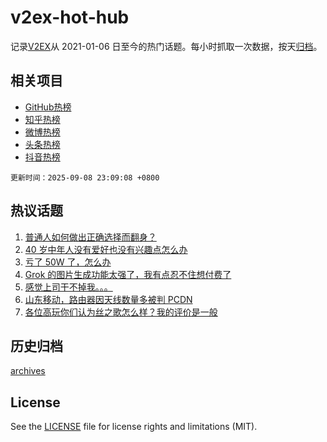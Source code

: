 # v2ex-hot-hub

 记录[V2EX](https://www.v2ex.com/)从 2021-01-06 日至今的热门话题。每小时抓取一次数据，按天[归档](archives)。
 
 ## 相关项目

- [GitHub热榜](https://github.com/snaildev/github-hot-hub)
- [知乎热榜](https://github.com/snaildev/zhihu-hot-hub)
- [微博热榜](https://github.com/snaildev/weibo-hot-hub)
- [头条热榜](https://github.com/snaildev/toutiao-hot-hub)
- [抖音热榜](https://github.com/snaildev/douyin-hot-hub)


 `更新时间：2025-09-08 23:09:08 +0800`

## 热议话题

1. [普通人如何做出正确选择而翻身？](https://www.v2ex.com/t/1157703)
1. [40 岁中年人没有爱好也没有兴趣点怎么办](https://www.v2ex.com/t/1157679)
1. [亏了 50W 了，怎么办](https://www.v2ex.com/t/1157737)
1. [Grok 的图片生成功能太强了，我有点忍不住想付费了](https://www.v2ex.com/t/1157694)
1. [感觉上司干不掉我。。。](https://www.v2ex.com/t/1157697)
1. [山东移动，路由器因天线数量多被判 PCDN](https://www.v2ex.com/t/1157739)
1. [各位高玩你们认为丝之歌怎么样？我的评价是一般](https://www.v2ex.com/t/1157698)

## 历史归档

[archives](archives)

## License

See the [LICENSE](LICENSE) file for license rights and limitations (MIT).
